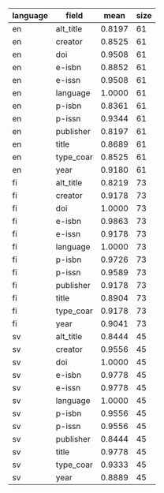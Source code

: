 | language   | field     |   mean |   size |
|------------|-----------|--------|--------|
| en         | alt_title | 0.8197 |     61 |
| en         | creator   | 0.8525 |     61 |
| en         | doi       | 0.9508 |     61 |
| en         | e-isbn    | 0.8852 |     61 |
| en         | e-issn    | 0.9508 |     61 |
| en         | language  | 1.0000 |     61 |
| en         | p-isbn    | 0.8361 |     61 |
| en         | p-issn    | 0.9344 |     61 |
| en         | publisher | 0.8197 |     61 |
| en         | title     | 0.8689 |     61 |
| en         | type_coar | 0.8525 |     61 |
| en         | year      | 0.9180 |     61 |
| fi         | alt_title | 0.8219 |     73 |
| fi         | creator   | 0.9178 |     73 |
| fi         | doi       | 1.0000 |     73 |
| fi         | e-isbn    | 0.9863 |     73 |
| fi         | e-issn    | 0.9178 |     73 |
| fi         | language  | 1.0000 |     73 |
| fi         | p-isbn    | 0.9726 |     73 |
| fi         | p-issn    | 0.9589 |     73 |
| fi         | publisher | 0.9178 |     73 |
| fi         | title     | 0.8904 |     73 |
| fi         | type_coar | 0.9178 |     73 |
| fi         | year      | 0.9041 |     73 |
| sv         | alt_title | 0.8444 |     45 |
| sv         | creator   | 0.9556 |     45 |
| sv         | doi       | 1.0000 |     45 |
| sv         | e-isbn    | 0.9778 |     45 |
| sv         | e-issn    | 0.9778 |     45 |
| sv         | language  | 1.0000 |     45 |
| sv         | p-isbn    | 0.9556 |     45 |
| sv         | p-issn    | 0.9556 |     45 |
| sv         | publisher | 0.8444 |     45 |
| sv         | title     | 0.9778 |     45 |
| sv         | type_coar | 0.9333 |     45 |
| sv         | year      | 0.8889 |     45 |
